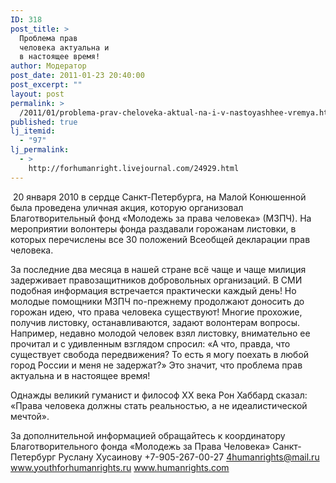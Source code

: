 ```yaml
---
ID: 318
post_title: >
  Проблема прав
  человека актуальна и
  в настоящее время!
author: Модератор
post_date: 2011-01-23 20:40:00
post_excerpt: ""
layout: post
permalink: >
  /2011/01/problema-prav-cheloveka-aktual-na-i-v-nastoyashhee-vremya.html
published: true
lj_itemid:
  - "97"
lj_permalink:
  - >
    http://forhumanright.livejournal.com/24929.html
---
```

&nbsp;20 января 2010 в сердце Санкт-Петербурга, на Малой Конюшенной была проведена уличная акция, которую организовал Благотворительный фонд &laquo;Молодежь за права человека&raquo; (МЗПЧ). На мероприятии волонтеры фонда раздавали горожанам листовки, в которых перечислены все 30 положений Всеобщей декларации прав человека.

За последние два месяца в нашей стране всё чаще и чаще милиция задерживает правозащитников добровольных организаций. В СМИ подобная информация встречается практически каждый день! Но молодые помощники МЗПЧ по-прежнему продолжают доносить до горожан идею, что права человека существуют! Многие прохожие, получив листовку, останавливаются, задают волонтерам вопросы. Например, недавно молодой человек взял листовку, внимательно ее прочитал и с удивленным взглядом спросил: &laquo;А что, правда, что существует свобода передвижения? То есть я могу поехать в любой город России и меня не задержат?&raquo; Это значит, что проблема прав актуальна и в настоящее время!

Однажды великий гуманист и философ ХХ века Рон Хаббард сказал: &laquo;Права человека должны стать реальностью, а не идеалистической мечтой&raquo;.

За дополнительной информацией обращайтесь к координатору
Благотворительного фонда &laquo;Молодежь за Права Человека&raquo; Санкт-Петербург
Руслану Хусаинову
+7-905-267-00-27
4humanrights@mail.ru
www.youthforhumanrights.ru
www.humanrights.com